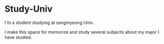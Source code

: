 # Study-Univ

I'm a student studying at sangmyeong Univ.

I make this space for memorize and study several subjects about my major I have studied.

